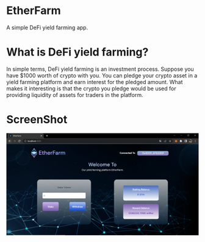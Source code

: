 # EtherFarm
A simple DeFi yield farming app.

# What is DeFi yield farming?
In simple terms, DeFi yield farming is an investment process. Suppose you have $1000 worth of crypto with you. You can pledge your crypto asset in a yield farming platform and earn interest for the pledged amount. What makes it interesting is that the crypto you pledge would be used for providing liquidity of assets for traders in the platform. 

# ScreenShot
![capture de l'app](src/assets/Capture.PNG)
